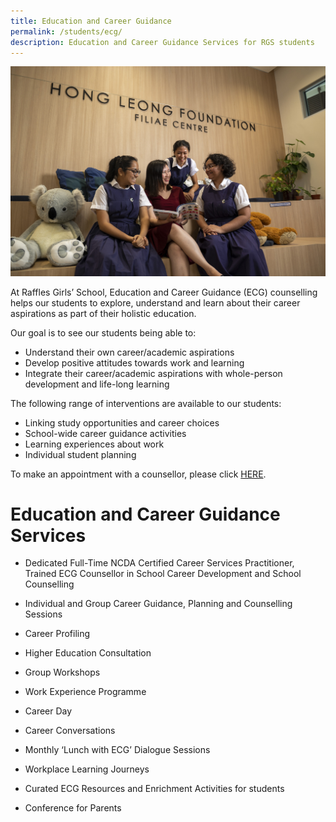 ```yaml
---
title: Education and Career Guidance
permalink: /students/ecg/
description: Education and Career Guidance Services for RGS students
---
```

![](/images/ecg%20fc.jpg)

At Raffles Girls’ School, Education and Career Guidance (ECG) counselling helps our students to explore, understand and learn about their career aspirations as part of their holistic education.

Our goal is to see our students being able to:
* Understand their own career/academic aspirations
* Develop positive attitudes towards work and learning
* Integrate their career/academic aspirations with whole-person development and life-long learning

The following range of interventions are available to our students:
* Linking study opportunities and career choices
* School-wide career guidance activities
* Learning experiences about work
* Individual student planning

To make an appointment with a counsellor, please click [HERE](https://inet.rgs.edu.sg/students/Lists/Appointment%20with%20School%20Counsellor/AllItems.aspx).
# Education and Career Guidance Services
*   Dedicated Full-Time NCDA Certified Career Services Practitioner, Trained ECG Counsellor in School Career Development and School Counselling
*   Individual and Group Career Guidance, Planning and Counselling Sessions
*   Career Profiling


*   Higher Education Consultation



*   Group Workshops

*   Work Experience Programme

*   Career Day

*   Career Conversations

*   Monthly ‘Lunch with ECG’ Dialogue Sessions
*   Workplace Learning Journeys

*   Curated ECG Resources and Enrichment Activities for students
*   Conference for Parents